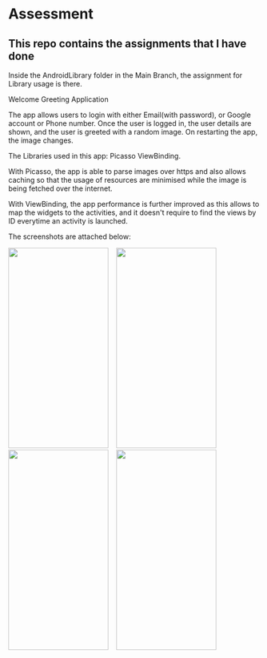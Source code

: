 # Assessment
## This repo contains the assignments that I have done

Inside the AndroidLibrary folder in the Main Branch, the assignment for Library usage is there.

Welcome Greeting Application

The app allows users to login with either Email(with password), or Google account or Phone number.
Once the user is logged in, the user details are shown, and the user is greeted with a random image. On restarting the app, the image changes.

The Libraries used in this app:
Picasso
ViewBinding.

With Picasso, the app is able to parse images over https and also allows caching so that the usage of resources are minimised while the image is being fetched over the internet.

With ViewBinding, the app performance is further improved as this allows to map the widgets to the activities, and it doesn't require to find the views by ID everytime an activity is launched.

The screenshots are attached below:

<img src="https://user-images.githubusercontent.com/50767716/120183435-4f055b00-c22d-11eb-93d3-ff391af2a0ee.png" width="200" height="400"/>&nbsp;&nbsp;&nbsp;&nbsp;<img src="https://user-images.githubusercontent.com/50767716/120183439-50368800-c22d-11eb-9427-2dc22ea58b90.png" width="200" height="400"/>&nbsp;&nbsp;&nbsp;&nbsp;<img src="https://user-images.githubusercontent.com/50767716/120183443-5167b500-c22d-11eb-9c91-261fc0700ed4.png" width="200" height="400"/>&nbsp;&nbsp;&nbsp;&nbsp;<img src="https://user-images.githubusercontent.com/50767716/120183444-52004b80-c22d-11eb-93f5-e4b5ddd4dd0d.png" width="200" height="400"/>


